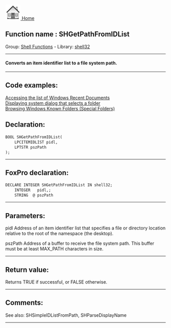 [<img src="../../images/home.png"> Home ](https://github.com/VFPX/Win32API)  

## Function name : SHGetPathFromIDList
Group: [Shell Functions](../../functions_group.md#Shell_Functions)  -  Library: [shell32](../../libraries.md#shell32)  
***  


#### Converts an item identifier list to a file system path.

***  


## Code examples:
[Accessing the list of Windows Recent Documents](../../samples/sample_094.md)  
[Displaying system dialog that selects a folder](../../samples/sample_364.md)  
[Browsing Windows Known Folders (Special Folders)](../../samples/sample_576.md)  

## Declaration:
```foxpro  
BOOL SHGetPathFromIDList(
	LPCITEMIDLIST pidl,
    LPTSTR pszPath
);  
```  
***  


## FoxPro declaration:
```foxpro  
DECLARE INTEGER SHGetPathFromIDList IN shell32;
	INTEGER   pidl,;
	STRING  @ pszPath  
```  
***  


## Parameters:
pidl
Address of an item identifier list that specifies a file or directory location relative to the root of the namespace (the desktop). 

pszPath
Address of a buffer to receive the file system path. This buffer must be at least MAX_PATH characters in size.   
***  


## Return value:
Returns TRUE if successful, or FALSE otherwise.   
***  


## Comments:
See also: SHSimpleIDListFromPath, SHParseDisplayName   
  
***  

